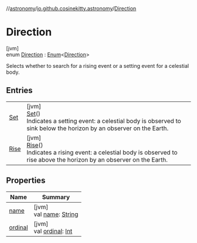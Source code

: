 //[astronomy](../../../index.md)/[io.github.cosinekitty.astronomy](../index.md)/[Direction](index.md)

# Direction

[jvm]\
enum [Direction](index.md) : [Enum](https://kotlinlang.org/api/latest/jvm/stdlib/kotlin/-enum/index.html)&lt;[Direction](index.md)&gt; 

Selects whether to search for a rising event or a setting event for a celestial body.

## Entries

| | |
|---|---|
| [Set](-set/index.md) | [jvm]<br>[Set](-set/index.md)()<br>Indicates a setting event: a celestial body is observed to sink below the horizon by an observer on the Earth. |
| [Rise](-rise/index.md) | [jvm]<br>[Rise](-rise/index.md)()<br>Indicates a rising event: a celestial body is observed to rise above the horizon by an observer on the Earth. |

## Properties

| Name | Summary |
|---|---|
| [name](../-eclipse-kind/-none/index.md#-372974862%2FProperties%2F-1216412040) | [jvm]<br>val [name](../-eclipse-kind/-none/index.md#-372974862%2FProperties%2F-1216412040): [String](https://kotlinlang.org/api/latest/jvm/stdlib/kotlin/-string/index.html) |
| [ordinal](../-eclipse-kind/-none/index.md#-739389684%2FProperties%2F-1216412040) | [jvm]<br>val [ordinal](../-eclipse-kind/-none/index.md#-739389684%2FProperties%2F-1216412040): [Int](https://kotlinlang.org/api/latest/jvm/stdlib/kotlin/-int/index.html) |
